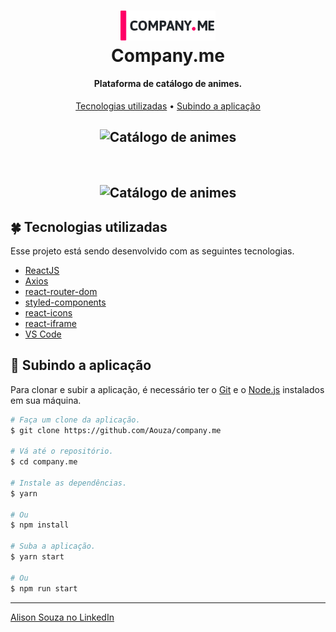 <h1 align="center">
    <img alt="Company.me" title="Company.me" width="30%" src="./.github/companyme-logo.svg" />
    <br>
    Company.me
</h1>

<h4 align="center">
  Plataforma de catálogo de animes.
</h4>

<p align="center">
 <a href="#four_leaf_clover-tecnologias-utilizadas">Tecnologias utilizadas</a> •
 <a href="#rocket-subindo-a-aplicação">Subindo a aplicação</a>
</p>

<h2 align="center">
  <img alt="Catálogo de animes" title="Catálogo de animes" src="./.github/initial-page-company-me.gif" />
</h2>

<br />

<h2 align="center">
  <img alt="Catálogo de animes" title="Catálogo de animes" src="./.github/details-page-company-me.gif" />
</h2>

## :four_leaf_clover: Tecnologias utilizadas

Esse projeto está sendo desenvolvido com as seguintes tecnologias.

- [ReactJS](https://reactjs.org/)
- [Axios](https://github.com/axios/axios)
- [react-router-dom](https://github.com/ReactTraining/react-router)
- [styled-components](https://www.styled-components.com/)
- [react-icons](https://react-icons.github.io/react-icons/)
- [react-iframe](https://github.com/svenanders/react-iframe)
- [VS Code][vc]

## :rocket: Subindo a aplicação

Para clonar e subir a aplicação, é necessário ter o [Git](https://git-scm.com) e o [Node.js][nodejs] instalados em sua máquina.

```bash
# Faça um clone da aplicação.
$ git clone https://github.com/Aouza/company.me

# Vá até o repositório.
$ cd company.me

# Instale as dependências.
$ yarn

# Ou
$ npm install

# Suba a aplicação.
$ yarn start

# Ou
$ npm run start

```

---

[Alison Souza no LinkedIn](https://www.linkedin.com/in/alisonsouza/)

[nodejs]: https://nodejs.org/
[yarn]: https://yarnpkg.com/
[vc]: https://code.visualstudio.com/
